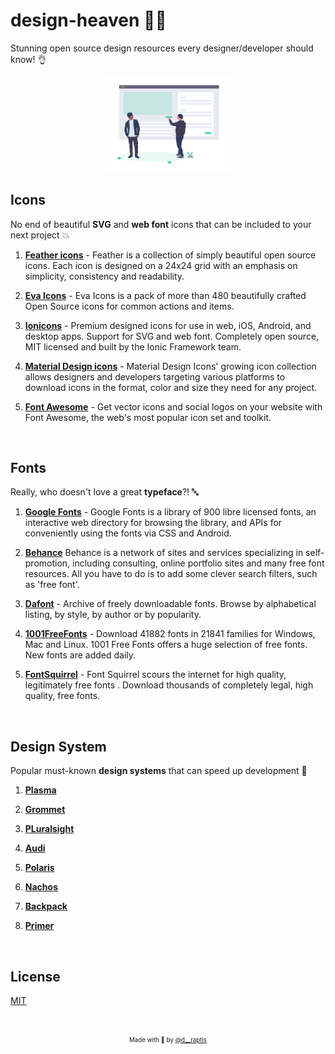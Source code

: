 # design-heaven :angel::stars:
Stunning open source design resources every designer/developer should know! :ok_hand:

<p align="center">
  <img src="assets/header.png" width="40%">
  <!-- <div align="center">
    <em style="font-size: small">
      Credits for the harmonic icon design go to 
      <a href="https://dribbble.com/shots/381273-Time-Place?list=popularoffset=10">
        Helvetic Brands®
      </a>
    </em>
  </div> -->
</p>

## Icons
 
No end of beautiful **SVG** and **web font** icons that can be included to your next project :boom:

1. **[Feather icons](https://feathericons.com/)** -
   Feather is a collection of simply beautiful open source icons. Each icon is designed on a 24x24 grid with an emphasis on simplicity, consistency and readability.

2. **[Eva Icons](https://akveo.github.io/eva-icons/#/)** -
   Eva Icons is a pack of more than 480 beautifully crafted Open Source icons for common actions and items.
   
3. **[Ionicons](https://ionicons.com/)** -
   Premium designed icons for use in web, iOS, Android, and desktop apps. Support for SVG and web font. Completely open source, MIT licensed and built by the Ionic Framework team.

4. **[Material Design icons](https://materialdesignicons.com/)** -
   Material Design Icons' growing icon collection allows designers and developers targeting various platforms to download icons in the format, color and size they need for any project.

5. **[Font Awesome](https://fontawesome.com/)** - 
   Get vector icons and social logos on your website with Font Awesome, the web's most popular icon set and toolkit.

&nbsp;

## Fonts
 
Really, who doesn't love a great **typeface**?! :abc:

1. **[Google Fonts](https://fonts.google.com/)** - 
   Google Fonts is a library of 900 libre licensed fonts, an interactive web directory for browsing the library, and APIs for conveniently using the fonts via CSS and Android.
   
2. **[Behance](https://www.behance.net/search?content=projects&sort=appreciations&time=week&search=free%20font)**
   Behance is a network of sites and services specializing in self-promotion, including consulting, online portfolio sites and many free font resources. All you have to do is to add some clever search filters, such as 'free font'.

3. **[Dafont](https://www.dafont.com/)** -
   Archive of freely downloadable fonts. Browse by alphabetical listing, by style, by author or by popularity.

4. **[1001FreeFonts](https://www.1001freefonts.com/)** -
   Download 41882 fonts in 21841 families for Windows, Mac and Linux. 1001 Free Fonts offers a huge selection of free fonts. New fonts are added daily.

5. **[FontSquirrel](https://www.fontsquirrel.com/)** -
   Font Squirrel scours the internet for high quality, legitimately free fonts . Download thousands of completely legal, high quality, free fonts.

&nbsp;

## Design System

Popular must-known **design systems** that can speed up development :rocket:

1. **[Plasma](https://github.com/wework/plasma)**

2. **[Grommet](https://github.com/grommet/grommet)**

3. **[PLuralsight](https://design-system.pluralsight.com/)**

4. **[Audi](https://www.audi.com/ci/en/guides/user-interface/introduction.html)**

5. **[Polaris](https://polaris.shopify.com/)**

6. **[Nachos](https://design.trello.com/)**

7. **[Backpack](https://backpack.github.io/)**

9. **[Primer](https://primer.style/)**

&nbsp;

## License

[MIT](https://en.wikipedia.org/wiki/MIT_License)

&nbsp;

<p align="center">
<sub>
  <sup>
    Made with 🤘 by 
    <a href="https://twitter.com/d__raptis">@d__raptis</a>
  </sup>
</sub>
</p>
